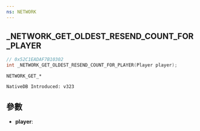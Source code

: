 ```yaml
---
ns: NETWORK
---
```

## _NETWORK_GET_OLDEST_RESEND_COUNT_FOR_PLAYER

```c
// 0x52C1EADAF7B10302
int _NETWORK_GET_OLDEST_RESEND_COUNT_FOR_PLAYER(Player player);
```

```
NETWORK_GET_*

NativeDB Introduced: v323
```

## 參數
* **player**:
